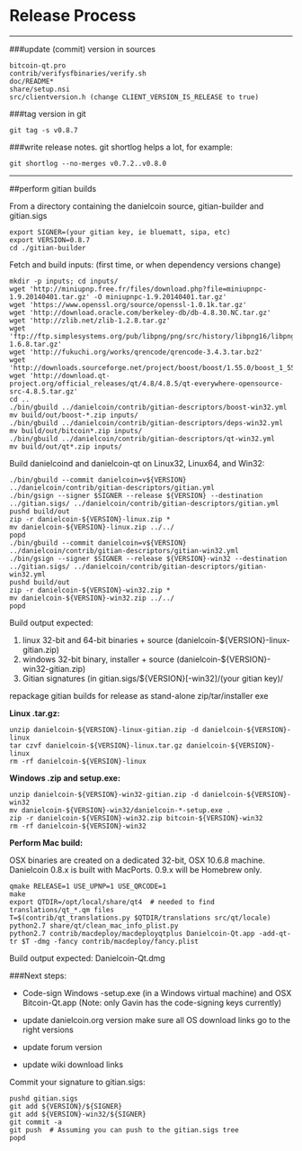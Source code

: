 Release Process
====================

* * *

###update (commit) version in sources


	bitcoin-qt.pro
	contrib/verifysfbinaries/verify.sh
	doc/README*
	share/setup.nsi
	src/clientversion.h (change CLIENT_VERSION_IS_RELEASE to true)

###tag version in git

	git tag -s v0.8.7

###write release notes. git shortlog helps a lot, for example:

	git shortlog --no-merges v0.7.2..v0.8.0

* * *

##perform gitian builds

 From a directory containing the danielcoin source, gitian-builder and gitian.sigs
  
	export SIGNER=(your gitian key, ie bluematt, sipa, etc)
	export VERSION=0.8.7
	cd ./gitian-builder

 Fetch and build inputs: (first time, or when dependency versions change)

	mkdir -p inputs; cd inputs/
	wget 'http://miniupnp.free.fr/files/download.php?file=miniupnpc-1.9.20140401.tar.gz' -O miniupnpc-1.9.20140401.tar.gz'
	wget 'https://www.openssl.org/source/openssl-1.0.1k.tar.gz'
	wget 'http://download.oracle.com/berkeley-db/db-4.8.30.NC.tar.gz'
	wget 'http://zlib.net/zlib-1.2.8.tar.gz'
	wget 'ftp://ftp.simplesystems.org/pub/libpng/png/src/history/libpng16/libpng-1.6.8.tar.gz'
	wget 'http://fukuchi.org/works/qrencode/qrencode-3.4.3.tar.bz2'
	wget 'http://downloads.sourceforge.net/project/boost/boost/1.55.0/boost_1_55_0.tar.bz2'
	wget 'http://download.qt-project.org/official_releases/qt/4.8/4.8.5/qt-everywhere-opensource-src-4.8.5.tar.gz'
	cd ..
	./bin/gbuild ../danielcoin/contrib/gitian-descriptors/boost-win32.yml
	mv build/out/boost-*.zip inputs/
	./bin/gbuild ../danielcoin/contrib/gitian-descriptors/deps-win32.yml
	mv build/out/bitcoin*.zip inputs/
	./bin/gbuild ../danielcoin/contrib/gitian-descriptors/qt-win32.yml
	mv build/out/qt*.zip inputs/

 Build danielcoind and danielcoin-qt on Linux32, Linux64, and Win32:
  
	./bin/gbuild --commit danielcoin=v${VERSION} ../danielcoin/contrib/gitian-descriptors/gitian.yml
	./bin/gsign --signer $SIGNER --release ${VERSION} --destination ../gitian.sigs/ ../danielcoin/contrib/gitian-descriptors/gitian.yml
	pushd build/out
	zip -r danielcoin-${VERSION}-linux.zip *
	mv danielcoin-${VERSION}-linux.zip ../../
	popd
	./bin/gbuild --commit danielcoin=v${VERSION} ../danielcoin/contrib/gitian-descriptors/gitian-win32.yml
	./bin/gsign --signer $SIGNER --release ${VERSION}-win32 --destination ../gitian.sigs/ ../danielcoin/contrib/gitian-descriptors/gitian-win32.yml
	pushd build/out
	zip -r danielcoin-${VERSION}-win32.zip *
	mv danielcoin-${VERSION}-win32.zip ../../
	popd

  Build output expected:

  1. linux 32-bit and 64-bit binaries + source (danielcoin-${VERSION}-linux-gitian.zip)
  2. windows 32-bit binary, installer + source (danielcoin-${VERSION}-win32-gitian.zip)
  3. Gitian signatures (in gitian.sigs/${VERSION}[-win32]/(your gitian key)/

repackage gitian builds for release as stand-alone zip/tar/installer exe

**Linux .tar.gz:**

	unzip danielcoin-${VERSION}-linux-gitian.zip -d danielcoin-${VERSION}-linux
	tar czvf danielcoin-${VERSION}-linux.tar.gz danielcoin-${VERSION}-linux
	rm -rf danielcoin-${VERSION}-linux

**Windows .zip and setup.exe:**

	unzip danielcoin-${VERSION}-win32-gitian.zip -d danielcoin-${VERSION}-win32
	mv danielcoin-${VERSION}-win32/danielcoin-*-setup.exe .
	zip -r danielcoin-${VERSION}-win32.zip bitcoin-${VERSION}-win32
	rm -rf danielcoin-${VERSION}-win32

**Perform Mac build:**

  OSX binaries are created on a dedicated 32-bit, OSX 10.6.8 machine.
  Danielcoin 0.8.x is built with MacPorts.  0.9.x will be Homebrew only.

	qmake RELEASE=1 USE_UPNP=1 USE_QRCODE=1
	make
	export QTDIR=/opt/local/share/qt4  # needed to find translations/qt_*.qm files
	T=$(contrib/qt_translations.py $QTDIR/translations src/qt/locale)
	python2.7 share/qt/clean_mac_info_plist.py
	python2.7 contrib/macdeploy/macdeployqtplus Danielcoin-Qt.app -add-qt-tr $T -dmg -fancy contrib/macdeploy/fancy.plist

 Build output expected: Danielcoin-Qt.dmg

###Next steps:

* Code-sign Windows -setup.exe (in a Windows virtual machine) and
  OSX Bitcoin-Qt.app (Note: only Gavin has the code-signing keys currently)

* update danielcoin.org version
  make sure all OS download links go to the right versions

* update forum version

* update wiki download links

Commit your signature to gitian.sigs:

	pushd gitian.sigs
	git add ${VERSION}/${SIGNER}
	git add ${VERSION}-win32/${SIGNER}
	git commit -a
	git push  # Assuming you can push to the gitian.sigs tree
	popd

